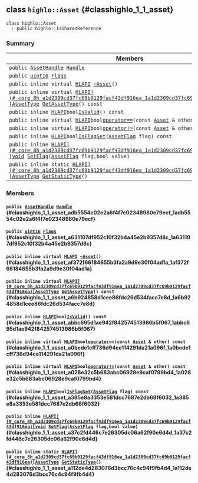 ## class `highlo::Asset` {#classhighlo_1_1_asset}

```
class highlo::Asset
  : public highlo::IsSharedReference
```

### Summary

 Members                        | Descriptions                                
--------------------------------|---------------------------------------------
`public `[`AssetHandle`](docs-api/api-highlo.md#namespacehighlo_aba67a82f16d09f36ba19647352617e58_1aba67a82f16d09f36ba19647352617e58)` `[`Handle`](#classhighlo_1_1_asset_adb5554c02e2a6f4f7e02348980e79ecf_1adb5554c02e2a6f4f7e02348980e79ecf) | 
`public `[`uint16`](#_base_types_8h_a05f6b0ae8f6a6e135b0e290c25fe0e4e_1a05f6b0ae8f6a6e135b0e290c25fe0e4e)` `[`Flags`](#classhighlo_1_1_asset_a631107df952c10f32b4a45e2b9357d8c_1a631107df952c10f32b4a45e2b9357d8c) | 
`public inline virtual `[`HLAPI`](#_core_8h_a1d2309cd37fc69b9129facf43df916ea_1a1d2309cd37fc69b9129facf43df916ea)` `[`~Asset`](#classhighlo_1_1_asset_af372f66184655b3fa2a9d9e30f04ad1a_1af372f66184655b3fa2a9d9e30f04ad1a)`()` | 
`public inline virtual `[`HLAPI](#_core_8h_a1d2309cd37fc69b9129facf43df916ea_1a1d2309cd37fc69b9129facf43df916ea)[AssetType`](docs-api/api-highlo.md#namespacehighlo_a7f9ada5660b422804de197333ed74ad2_1a7f9ada5660b422804de197333ed74ad2)` `[`GetAssetType`](#classhighlo_1_1_asset_a6b924858d1cee86fdc26d534facc7e8d_1a6b924858d1cee86fdc26d534facc7e8d)`() const` | 
`public inline `[`HLAPI`](#_core_8h_a1d2309cd37fc69b9129facf43df916ea_1a1d2309cd37fc69b9129facf43df916ea)` bool `[`IsValid`](#classhighlo_1_1_asset_abbc695d1ae942f842574513986b5f067_1abbc695d1ae942f842574513986b5f067)`() const` | 
`public inline virtual `[`HLAPI`](#_core_8h_a1d2309cd37fc69b9129facf43df916ea_1a1d2309cd37fc69b9129facf43df916ea)` bool `[`operator==`](#classhighlo_1_1_asset_a0bede1cff736d94ce114291da21a096f_1a0bede1cff736d94ce114291da21a096f)`(const `[`Asset`](#classhighlo_1_1_asset)` & other) const` | 
`public inline virtual `[`HLAPI`](#_core_8h_a1d2309cd37fc69b9129facf43df916ea_1a1d2309cd37fc69b9129facf43df916ea)` bool `[`operator!=`](#classhighlo_1_1_asset_a028e32c5b683abc06928e9caf0799bd4_1a028e32c5b683abc06928e9caf0799bd4)`(const `[`Asset`](#classhighlo_1_1_asset)` & other) const` | 
`public inline `[`HLAPI`](#_core_8h_a1d2309cd37fc69b9129facf43df916ea_1a1d2309cd37fc69b9129facf43df916ea)` bool `[`IsFlagSet`](#classhighlo_1_1_asset_a385e8a3353e581dcc7687e2db68f6032_1a385e8a3353e581dcc7687e2db68f6032)`(`[`AssetFlag`](docs-api/api-highlo.md#namespacehighlo_a31ad04b314f1edf9c105dde932e32a0e_1a31ad04b314f1edf9c105dde932e32a0e)` flag) const` | 
`public inline `[`HLAPI](#_core_8h_a1d2309cd37fc69b9129facf43df916ea_1a1d2309cd37fc69b9129facf43df916ea)[void`](#imgui__impl__opengl3__loader_8h_ac668e7cffd9e2e9cfee428b9b2f34fa7_1ac668e7cffd9e2e9cfee428b9b2f34fa7)` `[`SetFlag`](#classhighlo_1_1_asset_a37c2fd446c7e26305dc06a62f90e6d4d_1a37c2fd446c7e26305dc06a62f90e6d4d)`(`[`AssetFlag`](docs-api/api-highlo.md#namespacehighlo_a31ad04b314f1edf9c105dde932e32a0e_1a31ad04b314f1edf9c105dde932e32a0e)` flag,bool value)` | 
`public inline static `[`HLAPI](#_core_8h_a1d2309cd37fc69b9129facf43df916ea_1a1d2309cd37fc69b9129facf43df916ea)[AssetType`](docs-api/api-highlo.md#namespacehighlo_a7f9ada5660b422804de197333ed74ad2_1a7f9ada5660b422804de197333ed74ad2)` `[`GetStaticType`](#classhighlo_1_1_asset_a112de4d283076d3bcc76c4c94f9fb4d4_1a112de4d283076d3bcc76c4c94f9fb4d4)`()` | 

### Members

#### `public `[`AssetHandle`](docs-api/api-highlo.md#namespacehighlo_aba67a82f16d09f36ba19647352617e58_1aba67a82f16d09f36ba19647352617e58)` `[`Handle`](#classhighlo_1_1_asset_adb5554c02e2a6f4f7e02348980e79ecf_1adb5554c02e2a6f4f7e02348980e79ecf) {#classhighlo_1_1_asset_adb5554c02e2a6f4f7e02348980e79ecf_1adb5554c02e2a6f4f7e02348980e79ecf}

#### `public `[`uint16`](#_base_types_8h_a05f6b0ae8f6a6e135b0e290c25fe0e4e_1a05f6b0ae8f6a6e135b0e290c25fe0e4e)` `[`Flags`](#classhighlo_1_1_asset_a631107df952c10f32b4a45e2b9357d8c_1a631107df952c10f32b4a45e2b9357d8c) {#classhighlo_1_1_asset_a631107df952c10f32b4a45e2b9357d8c_1a631107df952c10f32b4a45e2b9357d8c}

#### `public inline virtual `[`HLAPI`](#_core_8h_a1d2309cd37fc69b9129facf43df916ea_1a1d2309cd37fc69b9129facf43df916ea)` `[`~Asset`](#classhighlo_1_1_asset_af372f66184655b3fa2a9d9e30f04ad1a_1af372f66184655b3fa2a9d9e30f04ad1a)`()` {#classhighlo_1_1_asset_af372f66184655b3fa2a9d9e30f04ad1a_1af372f66184655b3fa2a9d9e30f04ad1a}

#### `public inline virtual `[`HLAPI](#_core_8h_a1d2309cd37fc69b9129facf43df916ea_1a1d2309cd37fc69b9129facf43df916ea)[AssetType`](docs-api/api-highlo.md#namespacehighlo_a7f9ada5660b422804de197333ed74ad2_1a7f9ada5660b422804de197333ed74ad2)` `[`GetAssetType`](#classhighlo_1_1_asset_a6b924858d1cee86fdc26d534facc7e8d_1a6b924858d1cee86fdc26d534facc7e8d)`() const` {#classhighlo_1_1_asset_a6b924858d1cee86fdc26d534facc7e8d_1a6b924858d1cee86fdc26d534facc7e8d}

#### `public inline `[`HLAPI`](#_core_8h_a1d2309cd37fc69b9129facf43df916ea_1a1d2309cd37fc69b9129facf43df916ea)` bool `[`IsValid`](#classhighlo_1_1_asset_abbc695d1ae942f842574513986b5f067_1abbc695d1ae942f842574513986b5f067)`() const` {#classhighlo_1_1_asset_abbc695d1ae942f842574513986b5f067_1abbc695d1ae942f842574513986b5f067}

#### `public inline virtual `[`HLAPI`](#_core_8h_a1d2309cd37fc69b9129facf43df916ea_1a1d2309cd37fc69b9129facf43df916ea)` bool `[`operator==`](#classhighlo_1_1_asset_a0bede1cff736d94ce114291da21a096f_1a0bede1cff736d94ce114291da21a096f)`(const `[`Asset`](#classhighlo_1_1_asset)` & other) const` {#classhighlo_1_1_asset_a0bede1cff736d94ce114291da21a096f_1a0bede1cff736d94ce114291da21a096f}

#### `public inline virtual `[`HLAPI`](#_core_8h_a1d2309cd37fc69b9129facf43df916ea_1a1d2309cd37fc69b9129facf43df916ea)` bool `[`operator!=`](#classhighlo_1_1_asset_a028e32c5b683abc06928e9caf0799bd4_1a028e32c5b683abc06928e9caf0799bd4)`(const `[`Asset`](#classhighlo_1_1_asset)` & other) const` {#classhighlo_1_1_asset_a028e32c5b683abc06928e9caf0799bd4_1a028e32c5b683abc06928e9caf0799bd4}

#### `public inline `[`HLAPI`](#_core_8h_a1d2309cd37fc69b9129facf43df916ea_1a1d2309cd37fc69b9129facf43df916ea)` bool `[`IsFlagSet`](#classhighlo_1_1_asset_a385e8a3353e581dcc7687e2db68f6032_1a385e8a3353e581dcc7687e2db68f6032)`(`[`AssetFlag`](docs-api/api-highlo.md#namespacehighlo_a31ad04b314f1edf9c105dde932e32a0e_1a31ad04b314f1edf9c105dde932e32a0e)` flag) const` {#classhighlo_1_1_asset_a385e8a3353e581dcc7687e2db68f6032_1a385e8a3353e581dcc7687e2db68f6032}

#### `public inline `[`HLAPI](#_core_8h_a1d2309cd37fc69b9129facf43df916ea_1a1d2309cd37fc69b9129facf43df916ea)[void`](#imgui__impl__opengl3__loader_8h_ac668e7cffd9e2e9cfee428b9b2f34fa7_1ac668e7cffd9e2e9cfee428b9b2f34fa7)` `[`SetFlag`](#classhighlo_1_1_asset_a37c2fd446c7e26305dc06a62f90e6d4d_1a37c2fd446c7e26305dc06a62f90e6d4d)`(`[`AssetFlag`](docs-api/api-highlo.md#namespacehighlo_a31ad04b314f1edf9c105dde932e32a0e_1a31ad04b314f1edf9c105dde932e32a0e)` flag,bool value)` {#classhighlo_1_1_asset_a37c2fd446c7e26305dc06a62f90e6d4d_1a37c2fd446c7e26305dc06a62f90e6d4d}

#### `public inline static `[`HLAPI](#_core_8h_a1d2309cd37fc69b9129facf43df916ea_1a1d2309cd37fc69b9129facf43df916ea)[AssetType`](docs-api/api-highlo.md#namespacehighlo_a7f9ada5660b422804de197333ed74ad2_1a7f9ada5660b422804de197333ed74ad2)` `[`GetStaticType`](#classhighlo_1_1_asset_a112de4d283076d3bcc76c4c94f9fb4d4_1a112de4d283076d3bcc76c4c94f9fb4d4)`()` {#classhighlo_1_1_asset_a112de4d283076d3bcc76c4c94f9fb4d4_1a112de4d283076d3bcc76c4c94f9fb4d4}

